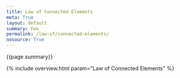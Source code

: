 ```yaml
---
title: Law of Connected Elements
meta: True
layout: default
summary: Foo
permalink: /law-of/connected-elements/
nosource: True
---
```


<div class="hero">{{page.summary}}</div>

{% include overview.html param="Law of Connected Elements" %}
